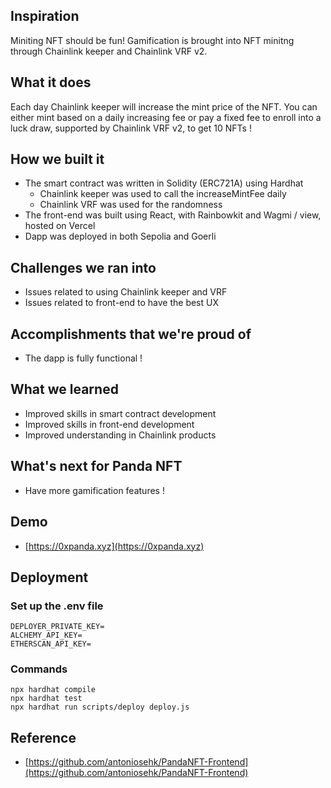 ## Inspiration
Miniting NFT should be fun! Gamification is brought into NFT minitng through Chainlink keeper and Chainlink VRF v2.

## What it does
Each day Chainlink keeper will increase the mint price of the NFT. You can either mint based on a daily increasing fee or pay a fixed fee to enroll into a luck draw, supported by Chainlink VRF v2, to get 10 NFTs !

## How we built it
- The smart contract was written in Solidity (ERC721A) using Hardhat
   - Chainlink keeper was used to call the increaseMintFee daily
   - Chainlink VRF was used for the randomness
- The front-end was built using React, with Rainbowkit and Wagmi / view, hosted on Vercel
- Dapp was deployed in both Sepolia and Goerli

## Challenges we ran into
- Issues related to using Chainlink keeper and VRF
- Issues related to front-end to have the best UX

## Accomplishments that we're proud of
- The dapp is fully functional !

## What we learned
- Improved skills in smart contract development
- Improved skills in front-end development
- Improved understanding in Chainlink products

## What's next for Panda NFT
- Have more gamification features !

## Demo
 - [https://0xpanda.xyz](https://0xpanda.xyz)

## Deployment

### Set up the .env file
```
DEPLOYER_PRIVATE_KEY=
ALCHEMY_API_KEY=
ETHERSCAN_API_KEY=
```

### Commands
```
npx hardhat compile
npx hardhat test
npx hardhat run scripts/deploy deploy.js
```

## Reference
 - [https://github.com/antoniosehk/PandaNFT-Frontend](https://github.com/antoniosehk/PandaNFT-Frontend)
